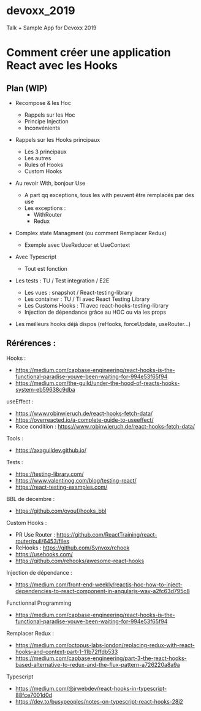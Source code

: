 # devoxx_2019
Talk +  Sample App for Devoxx 2019

# Comment créer une application React avec les Hooks 

## Plan (WIP)

* Recompose & les Hoc 
    * Rappels sur les Hoc
    * Principe Injection
    * Inconvénients
* Rappels sur les Hooks principaux
    * Les 3 principaux
    * Les autres
    * Rules of Hooks
    * Custom Hooks
* Au revoir With, bonjour Use
    * A part qq exceptions, tous les with peuvent être remplacés par des use
    * Les exceptions :
        * WithRouter
        * Redux
* Complex state Managment (ou comment Remplacer Redux)
    * Exemple avec UseReducer et UseContext
* Avec Typescript
    * Tout est fonction 
* Les tests : TU / Test integration / E2E
    * Les vues : snapshot / React-testing-library
    * Les container : TU / TI avec React Testing Library
    * Les Customs Hooks : TI avec react-hooks-testing-library
    * Injection de dépendance grâce au HOC ou via les props

* Les meilleurs hooks déjà dispos (reHooks, forceUpdate, useRouter...)

## Rérérences : 

Hooks : 
* https://medium.com/capbase-engineering/react-hooks-is-the-functional-paradise-youve-been-waiting-for-994e53f65f94
* https://medium.com/the-guild/under-the-hood-of-reacts-hooks-system-eb59638c9dba

useEffect : 
* https://www.robinwieruch.de/react-hooks-fetch-data/
* https://overreacted.io/a-complete-guide-to-useeffect/
* Race condition : https://www.robinwieruch.de/react-hooks-fetch-data/

Tools : 
* https://axaguildev.github.io/

Tests : 
* https://testing-library.com/
* https://www.valentinog.com/blog/testing-react/
* https://react-testing-examples.com/

BBL de décembre :
* https://github.com/oyouf/hooks_bbl

Custom Hooks :
* PR Use Router : https://github.com/ReactTraining/react-router/pull/6453/files
* ReHooks : https://github.com/Synvox/rehook
* https://usehooks.com/
* https://github.com/rehooks/awesome-react-hooks

Injection de dépendance : 
* https://medium.com/front-end-weekly/reactjs-hoc-how-to-inject-dependencies-to-react-component-in-angularjs-way-a2fc63d795c8

Functionnal Programming
* https://medium.com/capbase-engineering/react-hooks-is-the-functional-paradise-youve-been-waiting-for-994e53f65f94

Remplacer Redux : 
* https://medium.com/octopus-labs-london/replacing-redux-with-react-hooks-and-context-part-1-11b72ffdb533
* https://medium.com/capbase-engineering/part-3-the-react-hooks-based-alternative-to-redux-and-the-flux-pattern-a726220a8a9a

Typescript
* https://medium.com/@jrwebdev/react-hooks-in-typescript-88fce7001d0d
* https://dev.to/busypeoples/notes-on-typescript-react-hooks-28j2